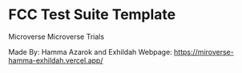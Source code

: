 # FCC Test Suite Template

Microverse Microverse Trials

Made By:
Hamma Azarok and Exhildah
Webpage:
https://miroverse-hamma-exhildah.vercel.app/

